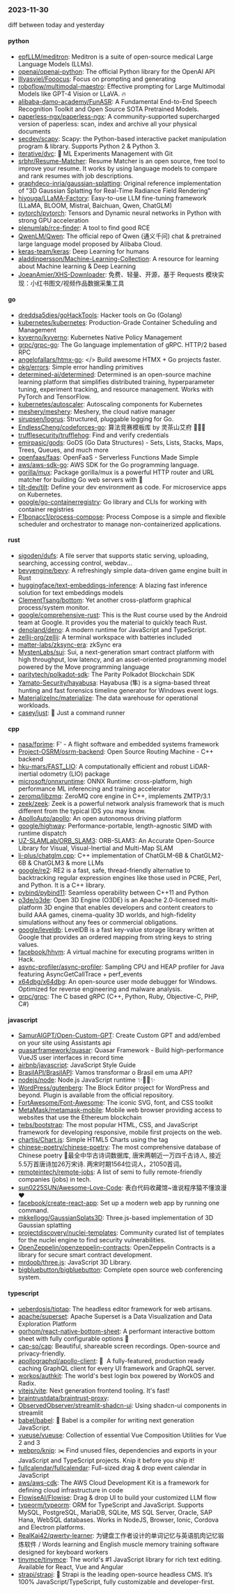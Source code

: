 ### 2023-11-30
diff between today and yesterday

#### python
* [epfLLM/meditron](https://github.com/epfLLM/meditron): Meditron is a suite of open-source medical Large Language Models (LLMs).
* [openai/openai-python](https://github.com/openai/openai-python): The official Python library for the OpenAI API
* [lllyasviel/Fooocus](https://github.com/lllyasviel/Fooocus): Focus on prompting and generating
* [roboflow/multimodal-maestro](https://github.com/roboflow/multimodal-maestro): Effective prompting for Large Multimodal Models like GPT-4 Vision or LLaVA. 🔥
* [alibaba-damo-academy/FunASR](https://github.com/alibaba-damo-academy/FunASR): A Fundamental End-to-End Speech Recognition Toolkit and Open Source SOTA Pretrained Models.
* [paperless-ngx/paperless-ngx](https://github.com/paperless-ngx/paperless-ngx): A community-supported supercharged version of paperless: scan, index and archive all your physical documents
* [secdev/scapy](https://github.com/secdev/scapy): Scapy: the Python-based interactive packet manipulation program & library. Supports Python 2 & Python 3.
* [iterative/dvc](https://github.com/iterative/dvc): 🦉 ML Experiments Management with Git
* [srbhr/Resume-Matcher](https://github.com/srbhr/Resume-Matcher): Resume Matcher is an open source, free tool to improve your resume. It works by using language models to compare and rank resumes with job descriptions.
* [graphdeco-inria/gaussian-splatting](https://github.com/graphdeco-inria/gaussian-splatting): Original reference implementation of "3D Gaussian Splatting for Real-Time Radiance Field Rendering"
* [hiyouga/LLaMA-Factory](https://github.com/hiyouga/LLaMA-Factory): Easy-to-use LLM fine-tuning framework (LLaMA, BLOOM, Mistral, Baichuan, Qwen, ChatGLM)
* [pytorch/pytorch](https://github.com/pytorch/pytorch): Tensors and Dynamic neural networks in Python with strong GPU acceleration
* [plenumlab/rce-finder](https://github.com/plenumlab/rce-finder): A tool to find good RCE
* [QwenLM/Qwen](https://github.com/QwenLM/Qwen): The official repo of Qwen (通义千问) chat & pretrained large language model proposed by Alibaba Cloud.
* [keras-team/keras](https://github.com/keras-team/keras): Deep Learning for humans
* [aladdinpersson/Machine-Learning-Collection](https://github.com/aladdinpersson/Machine-Learning-Collection): A resource for learning about Machine learning & Deep Learning
* [JoeanAmier/XHS-Downloader](https://github.com/JoeanAmier/XHS-Downloader): 免费、轻量、开源，基于 Requests 模块实现：小红书图文/视频作品数据采集工具

#### go
* [dreddsa5dies/goHackTools](https://github.com/dreddsa5dies/goHackTools): Hacker tools on Go (Golang)
* [kubernetes/kubernetes](https://github.com/kubernetes/kubernetes): Production-Grade Container Scheduling and Management
* [kyverno/kyverno](https://github.com/kyverno/kyverno): Kubernetes Native Policy Management
* [grpc/grpc-go](https://github.com/grpc/grpc-go): The Go language implementation of gRPC. HTTP/2 based RPC
* [angelofallars/htmx-go](https://github.com/angelofallars/htmx-go): </> Build awesome HTMX + Go projects faster.
* [pkg/errors](https://github.com/pkg/errors): Simple error handling primitives
* [determined-ai/determined](https://github.com/determined-ai/determined): Determined is an open-source machine learning platform that simplifies distributed training, hyperparameter tuning, experiment tracking, and resource management. Works with PyTorch and TensorFlow.
* [kubernetes/autoscaler](https://github.com/kubernetes/autoscaler): Autoscaling components for Kubernetes
* [meshery/meshery](https://github.com/meshery/meshery): Meshery, the cloud native manager
* [sirupsen/logrus](https://github.com/sirupsen/logrus): Structured, pluggable logging for Go.
* [EndlessCheng/codeforces-go](https://github.com/EndlessCheng/codeforces-go): 算法竞赛模板库 by 灵茶山艾府 💭💡🎈
* [trufflesecurity/trufflehog](https://github.com/trufflesecurity/trufflehog): Find and verify credentials
* [emirpasic/gods](https://github.com/emirpasic/gods): GoDS (Go Data Structures) - Sets, Lists, Stacks, Maps, Trees, Queues, and much more
* [openfaas/faas](https://github.com/openfaas/faas): OpenFaaS - Serverless Functions Made Simple
* [aws/aws-sdk-go](https://github.com/aws/aws-sdk-go): AWS SDK for the Go programming language.
* [gorilla/mux](https://github.com/gorilla/mux): Package gorilla/mux is a powerful HTTP router and URL matcher for building Go web servers with 🦍
* [tilt-dev/tilt](https://github.com/tilt-dev/tilt): Define your dev environment as code. For microservice apps on Kubernetes.
* [google/go-containerregistry](https://github.com/google/go-containerregistry): Go library and CLIs for working with container registries
* [F1bonacc1/process-compose](https://github.com/F1bonacc1/process-compose): Process Compose is a simple and flexible scheduler and orchestrator to manage non-containerized applications.

#### rust
* [sigoden/dufs](https://github.com/sigoden/dufs): A file server that supports static serving, uploading, searching, accessing control, webdav...
* [bevyengine/bevy](https://github.com/bevyengine/bevy): A refreshingly simple data-driven game engine built in Rust
* [huggingface/text-embeddings-inference](https://github.com/huggingface/text-embeddings-inference): A blazing fast inference solution for text embeddings models
* [ClementTsang/bottom](https://github.com/ClementTsang/bottom): Yet another cross-platform graphical process/system monitor.
* [google/comprehensive-rust](https://github.com/google/comprehensive-rust): This is the Rust course used by the Android team at Google. It provides you the material to quickly teach Rust.
* [denoland/deno](https://github.com/denoland/deno): A modern runtime for JavaScript and TypeScript.
* [zellij-org/zellij](https://github.com/zellij-org/zellij): A terminal workspace with batteries included
* [matter-labs/zksync-era](https://github.com/matter-labs/zksync-era): zkSync era
* [MystenLabs/sui](https://github.com/MystenLabs/sui): Sui, a next-generation smart contract platform with high throughput, low latency, and an asset-oriented programming model powered by the Move programming language
* [paritytech/polkadot-sdk](https://github.com/paritytech/polkadot-sdk): The Parity Polkadot Blockchain SDK
* [Yamato-Security/hayabusa](https://github.com/Yamato-Security/hayabusa): Hayabusa (隼) is a sigma-based threat hunting and fast forensics timeline generator for Windows event logs.
* [MaterializeInc/materialize](https://github.com/MaterializeInc/materialize): The data warehouse for operational workloads.
* [casey/just](https://github.com/casey/just): 🤖 Just a command runner

#### cpp
* [nasa/fprime](https://github.com/nasa/fprime): F' - A flight software and embedded systems framework
* [Project-OSRM/osrm-backend](https://github.com/Project-OSRM/osrm-backend): Open Source Routing Machine - C++ backend
* [hku-mars/FAST_LIO](https://github.com/hku-mars/FAST_LIO): A computationally efficient and robust LiDAR-inertial odometry (LIO) package
* [microsoft/onnxruntime](https://github.com/microsoft/onnxruntime): ONNX Runtime: cross-platform, high performance ML inferencing and training accelerator
* [zeromq/libzmq](https://github.com/zeromq/libzmq): ZeroMQ core engine in C++, implements ZMTP/3.1
* [zeek/zeek](https://github.com/zeek/zeek): Zeek is a powerful network analysis framework that is much different from the typical IDS you may know.
* [ApolloAuto/apollo](https://github.com/ApolloAuto/apollo): An open autonomous driving platform
* [google/highway](https://github.com/google/highway): Performance-portable, length-agnostic SIMD with runtime dispatch
* [UZ-SLAMLab/ORB_SLAM3](https://github.com/UZ-SLAMLab/ORB_SLAM3): ORB-SLAM3: An Accurate Open-Source Library for Visual, Visual-Inertial and Multi-Map SLAM
* [li-plus/chatglm.cpp](https://github.com/li-plus/chatglm.cpp): C++ implementation of ChatGLM-6B & ChatGLM2-6B & ChatGLM3 & more LLMs
* [google/re2](https://github.com/google/re2): RE2 is a fast, safe, thread-friendly alternative to backtracking regular expression engines like those used in PCRE, Perl, and Python. It is a C++ library.
* [pybind/pybind11](https://github.com/pybind/pybind11): Seamless operability between C++11 and Python
* [o3de/o3de](https://github.com/o3de/o3de): Open 3D Engine (O3DE) is an Apache 2.0-licensed multi-platform 3D engine that enables developers and content creators to build AAA games, cinema-quality 3D worlds, and high-fidelity simulations without any fees or commercial obligations.
* [google/leveldb](https://github.com/google/leveldb): LevelDB is a fast key-value storage library written at Google that provides an ordered mapping from string keys to string values.
* [facebook/hhvm](https://github.com/facebook/hhvm): A virtual machine for executing programs written in Hack.
* [async-profiler/async-profiler](https://github.com/async-profiler/async-profiler): Sampling CPU and HEAP profiler for Java featuring AsyncGetCallTrace + perf_events
* [x64dbg/x64dbg](https://github.com/x64dbg/x64dbg): An open-source user mode debugger for Windows. Optimized for reverse engineering and malware analysis.
* [grpc/grpc](https://github.com/grpc/grpc): The C based gRPC (C++, Python, Ruby, Objective-C, PHP, C#)

#### javascript
* [SamurAIGPT/Open-Custom-GPT](https://github.com/SamurAIGPT/Open-Custom-GPT): Create Custom GPT and add/embed on your site using Assistants api
* [quasarframework/quasar](https://github.com/quasarframework/quasar): Quasar Framework - Build high-performance VueJS user interfaces in record time
* [airbnb/javascript](https://github.com/airbnb/javascript): JavaScript Style Guide
* [BrasilAPI/BrasilAPI](https://github.com/BrasilAPI/BrasilAPI): Vamos transformar o Brasil em uma API?
* [nodejs/node](https://github.com/nodejs/node): Node.js JavaScript runtime ✨🐢🚀✨
* [WordPress/gutenberg](https://github.com/WordPress/gutenberg): The Block Editor project for WordPress and beyond. Plugin is available from the official repository.
* [FortAwesome/Font-Awesome](https://github.com/FortAwesome/Font-Awesome): The iconic SVG, font, and CSS toolkit
* [MetaMask/metamask-mobile](https://github.com/MetaMask/metamask-mobile): Mobile web browser providing access to websites that use the Ethereum blockchain
* [twbs/bootstrap](https://github.com/twbs/bootstrap): The most popular HTML, CSS, and JavaScript framework for developing responsive, mobile first projects on the web.
* [chartjs/Chart.js](https://github.com/chartjs/Chart.js): Simple HTML5 Charts using the <canvas> tag
* [chinese-poetry/chinese-poetry](https://github.com/chinese-poetry/chinese-poetry): The most comprehensive database of Chinese poetry 🧶最全中华古诗词数据库, 唐宋两朝近一万四千古诗人, 接近5.5万首唐诗加26万宋诗. 两宋时期1564位词人，21050首词。
* [remoteintech/remote-jobs](https://github.com/remoteintech/remote-jobs): A list of semi to fully remote-friendly companies (jobs) in tech.
* [sun0225SUN/Awesome-Love-Code](https://github.com/sun0225SUN/Awesome-Love-Code): 表白代码收藏馆~谁说程序猿不懂浪漫❤️
* [facebook/create-react-app](https://github.com/facebook/create-react-app): Set up a modern web app by running one command.
* [mkkellogg/GaussianSplats3D](https://github.com/mkkellogg/GaussianSplats3D): Three.js-based implementation of 3D Gaussian splatting
* [projectdiscovery/nuclei-templates](https://github.com/projectdiscovery/nuclei-templates): Community curated list of templates for the nuclei engine to find security vulnerabilities.
* [OpenZeppelin/openzeppelin-contracts](https://github.com/OpenZeppelin/openzeppelin-contracts): OpenZeppelin Contracts is a library for secure smart contract development.
* [mrdoob/three.js](https://github.com/mrdoob/three.js): JavaScript 3D Library.
* [bigbluebutton/bigbluebutton](https://github.com/bigbluebutton/bigbluebutton): Complete open source web conferencing system.

#### typescript
* [ueberdosis/tiptap](https://github.com/ueberdosis/tiptap): The headless editor framework for web artisans.
* [apache/superset](https://github.com/apache/superset): Apache Superset is a Data Visualization and Data Exploration Platform
* [gorhom/react-native-bottom-sheet](https://github.com/gorhom/react-native-bottom-sheet): A performant interactive bottom sheet with fully configurable options 🚀
* [cap-so/cap](https://github.com/cap-so/cap): Beautiful, shareable screen recordings. Open-source and privacy-friendly.
* [apollographql/apollo-client](https://github.com/apollographql/apollo-client): 🚀  A fully-featured, production ready caching GraphQL client for every UI framework and GraphQL server.
* [workos/authkit](https://github.com/workos/authkit): The world's best login box powered by WorkOS and Radix.
* [vitejs/vite](https://github.com/vitejs/vite): Next generation frontend tooling. It's fast!
* [braintrustdata/braintrust-proxy](https://github.com/braintrustdata/braintrust-proxy): 
* [ObservedObserver/streamlit-shadcn-ui](https://github.com/ObservedObserver/streamlit-shadcn-ui): Using shadcn-ui components in streamlit
* [babel/babel](https://github.com/babel/babel): 🐠 Babel is a compiler for writing next generation JavaScript.
* [vueuse/vueuse](https://github.com/vueuse/vueuse): Collection of essential Vue Composition Utilities for Vue 2 and 3
* [webpro/knip](https://github.com/webpro/knip): ✂️ Find unused files, dependencies and exports in your JavaScript and TypeScript projects. Knip it before you ship it!
* [fullcalendar/fullcalendar](https://github.com/fullcalendar/fullcalendar): Full-sized drag & drop event calendar in JavaScript
* [aws/aws-cdk](https://github.com/aws/aws-cdk): The AWS Cloud Development Kit is a framework for defining cloud infrastructure in code
* [FlowiseAI/Flowise](https://github.com/FlowiseAI/Flowise): Drag & drop UI to build your customized LLM flow
* [typeorm/typeorm](https://github.com/typeorm/typeorm): ORM for TypeScript and JavaScript. Supports MySQL, PostgreSQL, MariaDB, SQLite, MS SQL Server, Oracle, SAP Hana, WebSQL databases. Works in NodeJS, Browser, Ionic, Cordova and Electron platforms.
* [RealKai42/qwerty-learner](https://github.com/RealKai42/qwerty-learner): 为键盘工作者设计的单词记忆与英语肌肉记忆锻炼软件 / Words learning and English muscle memory training software designed for keyboard workers
* [tinymce/tinymce](https://github.com/tinymce/tinymce): The world's #1 JavaScript library for rich text editing. Available for React, Vue and Angular
* [strapi/strapi](https://github.com/strapi/strapi): 🚀 Strapi is the leading open-source headless CMS. It’s 100% JavaScript/TypeScript, fully customizable and developer-first.
